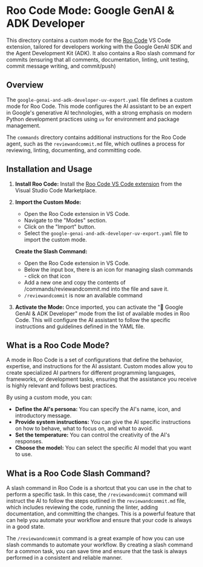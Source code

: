 # Roo Code Mode: Google GenAI & ADK Developer

This directory contains a custom mode for the [Roo Code](https://www.moor.so/) VS Code extension, tailored for developers working with the Google GenAI SDK and the Agent Development Kit (ADK).
It also contains a Roo slash command for commits (ensuring that all comments, documentation, linting, unit testing, commit message writing, and commit/push)

## Overview

The `google-genai-and-adk-developer-uv-export.yaml` file defines a custom mode for Roo Code. This mode configures the AI assistant to be an expert in Google's generative AI technologies, with a strong emphasis on modern Python development practices using `uv` for environment and package management.

The `commands` directory contains additional instructions for the Roo Code agent, such as the `reviewandcommit.md` file, which outlines a process for reviewing, linting, documenting, and committing code.

## Installation and Usage

1.  **Install Roo Code:** Install the [Roo Code VS Code extension](https://marketplace.visualstudio.com/items?itemName=roocode.roo-code) from the Visual Studio Code Marketplace.

2.  **Import the Custom Mode:**
    *   Open the Roo Code extension in VS Code.
    *   Navigate to the "Modes" section.
    *   Click on the "Import" button.
    *   Select the `google-genai-and-adk-developer-uv-export.yaml` file to import the custom mode.

    **Create the Slash Command:**
    *   Open the Roo Code extension in VS Code.
    *   Below the input box, there is an icon for managing slash commands - click on that icon
    *   Add a new one and copy the contents of /commands/reviewandcommit.md into the file and save it.
    *   `/reviewandcommit` is now an available command


3.  **Activate the Mode:** Once imported, you can activate the "🤖 Google GenAI & ADK Developer" mode from the list of available modes in Roo Code. This will configure the AI assistant to follow the specific instructions and guidelines defined in the YAML file.

## What is a Roo Code Mode?

A mode in Roo Code is a set of configurations that define the behavior, expertise, and instructions for the AI assistant. Custom modes allow you to create specialized AI partners for different programming languages, frameworks, or development tasks, ensuring that the assistance you receive is highly relevant and follows best practices.

By using a custom mode, you can:

-   **Define the AI's persona:** You can specify the AI's name, icon, and introductory message.
-   **Provide system instructions:** You can give the AI specific instructions on how to behave, what to focus on, and what to avoid.
-   **Set the temperature:** You can control the creativity of the AI's responses.
-   **Choose the model:** You can select the specific AI model that you want to use.

## What is a Roo Code Slash Command?

A slash command in Roo Code is a shortcut that you can use in the chat to perform a specific task. In this case, the `/reviewandcommit` command will instruct the AI to follow the steps outlined in the `reviewandcommit.md` file, which includes reviewing the code, running the linter, adding documentation, and committing the changes. This is a powerful feature that can help you automate your workflow and ensure that your code is always in a good state.

The `/reviewandcommit` command is a great example of how you can use slash commands to automate your workflow. By creating a slash command for a common task, you can save time and ensure that the task is always performed in a consistent and reliable manner.
